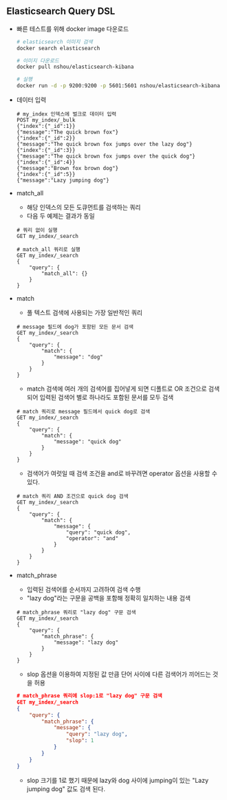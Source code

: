 ## Elasticsearch Query DSL

- 빠른 테스트를 위해 docker image 다운로드

    ```bash
    # elasticsearch 이미지 검색
    docker search elasticsearch

    # 이미지 다운로드
    docker pull nshou/elasticsearch-kibana

    # 실행
    docker run -d -p 9200:9200 -p 5601:5601 nshou/elasticsearch-kibana
    ```

- 데이터 입력

    ```
    # my_index 인덱스에 벌크로 데이터 입력
    POST my_index/_bulk
    {"index":{"_id":1}}
    {"message":"The quick brown fox"}
    {"index":{"_id":2}}
    {"message":"The quick brown fox jumps over the lazy dog"}
    {"index":{"_id":3}}
    {"message":"The quick brown fox jumps over the quick dog"}
    {"index":{"_id":4}}
    {"message":"Brown fox brown dog"}
    {"index":{"_id":5}}
    {"message":"Lazy jumping dog"}
    ```

- match_all
    - 해당 인덱스의 모든 도큐먼트를 검색하는 쿼리
    - 다음 두 예제는 결과가 동일

    ```
    # 쿼리 없이 실행
    GET my_index/_search

    # match_all 쿼리로 실행
    GET my_index/_search
    {
    	"query": {
    		"match_all": {}
    	}
    }
    ```

- match
    - 풀 텍스트 검색에 사용되는 가장 일반적인 쿼리

    ```
    # message 필드에 dog가 포함된 모든 문서 검색
    GET my_index/_search
    {
        "query": {
            "match": {
                "message": "dog"
    		}
    	}
    }
    ```

    - match 검색에 여러 개의 검색어를 집어넣게 되면 디폴트로 OR 조건으로 검색되어 입력된 검색어 별로 하나라도 포함된 문서를 모두 검색

    ```
    # match 쿼리로 message 필드에서 quick dog로 검색
    GET my_index/_search
    {
    	"query": {
    		"match": {
    			"message": "quick dog"
    		}
    	}
    }
    ```

    - 검색어가 여럿일 때 검색 조건을 and로 바꾸려면 operator 옵션을 사용할 수 있다.

    ```
    # match 쿼리 AND 조건으로 quick dog 검색
    GET my_index/_search
    {
    	"query": {
    		"match": {
    			"message": {
    				"query": "quick dog",
    				"operator": "and"
    			}
    		}
    	}
    }
    ```

- match_phrase
    - 입력된 검색어를 순서까지 고려하여 검색 수행
    - "lazy dog"라는 구문을 공백을 포함해 정확히 일치하는 내용 검색

    ```
    # match_phrase 쿼리로 "lazy dog" 구문 검색
    GET my_index/_search
    {
    	"query": {
    		"match_phrase": {
    			"message": "lazy dog"
    		}
    	}
    }
    ```

    - slop 옵션을 이용하여 지정된 값 만큼 단어 사이에 다른 검색어가 끼어드는 것을 허용

    ```json
    # match_phrase 쿼리에 slop:1로 "lazy dog" 구문 검색
    GET my_index/_search
    {
    	"query": {
    		"match_phrase": {
    			"message": {
    				"query": "lazy dog",
    				"slop": 1
    			}
    		}
    	}
    }
    ```

    - slop 크기를 1로 했기 때문에 lazy와 dog 사이에 jumping이 있는 "Lazy jumping dog" 값도 검색 된다.